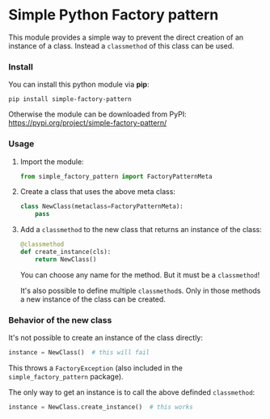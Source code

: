 # Simple Python Factory pattern

This module provides a simple way to prevent the direct creation of an instance of a class. Instead a `classmethod` of this class can be used.


### Install

You can install this python module via **pip**:
```shell
pip install simple-factory-pattern
```

Otherwise the module can be downloaded from PyPI: https://pypi.org/project/simple-factory-pattern/


### Usage

1. Import the module:
   ```python
   from simple_factory_pattern import FactoryPatternMeta
   ```
2. Create a class that uses the above meta class:
   ```python
   class NewClass(metaclass=FactoryPatternMeta):
       pass
   ```
3. Add a `classmethod` to the new class that returns an instance of the class:
   ```python
   @classmethod
   def create_instance(cls):
       return NewClass()
   ```
   You can choose any name for the method. But it must be a `classmethod`!

   It's also possible to define multiple `classmethod`s. Only in those methods a new instance of the class can be created.


### Behavior of the new class

It's not possible to create an instance of the class directly:
```python
instance = NewClass()  # this will fail
```
This throws a `FactoryException` (also included in the `simple_factory_pattern` package).

The only way to get an instance is to call the above definded `classmethod`:
```python
instance = NewClass.create_instance()  # this works
```
